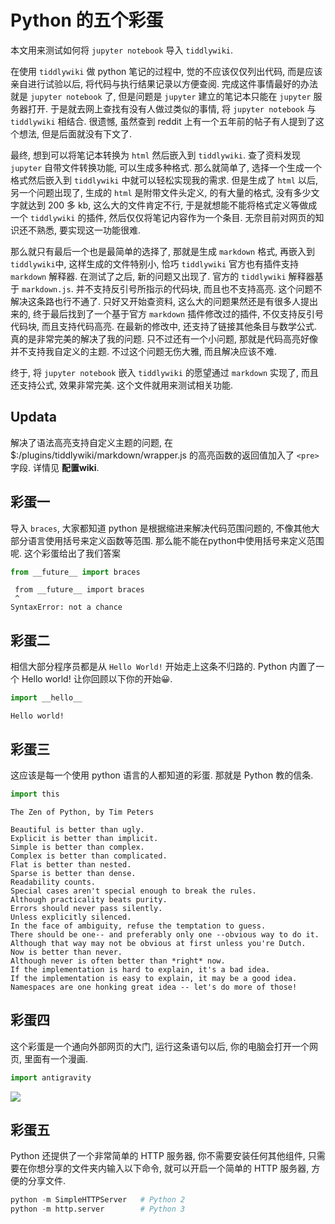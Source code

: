 # Python 的五个彩蛋

本文用来测试如何将 `jupyter notebook` 导入 `tiddlywiki`.

在使用 `tiddlywiki` 做 python 笔记的过程中, 觉的不应该仅仅列出代码, 而是应该亲自进行试验以后, 将代码与执行结果记录以方便查阅. 完成这件事情最好的办法就是 `jupyter notebook` 了, 但是问题是 `jupyter` 建立的笔记本只能在 `jupyter` 服务器打开. 于是就去网上查找有没有人做过类似的事情, 将 `jupyter notebook` 与 `tiddlywiki` 相结合. 很遗憾, 虽然查到 reddit 上有一个五年前的帖子有人提到了这个想法, 但是后面就没有下文了. 

最终, 想到可以将笔记本转换为 `html` 然后嵌入到 `tiddlywiki`. 查了资料发现 `jupyter` 自带文件转换功能, 可以生成多种格式. 那么就简单了, 选择一个生成一个格式然后嵌入到 `tiddlywiki` 中就可以轻松实现我的需求. 但是生成了 `html` 以后, 另一个问题出现了, 生成的 `html` 是附带文件头定义, 的有大量的格式, 没有多少文字就达到 200 多 kb, 这么大的文件肯定不行, 于是就想能不能将格式定义等做成一个 `tiddlywiki` 的插件, 然后仅仅将笔记内容作为一个条目. 无奈目前对网页的知识还不熟悉, 要实现这一功能很难.

那么就只有最后一个也是最简单的选择了, 那就是生成 `markdown` 格式, 再嵌入到 `tiddlywiki`中, 这样生成的文件特别小, 恰巧 `tiddlywiki` 官方也有插件支持 `markdown` 解释器. 在测试了之后, 新的问题又出现了. 官方的 `tiddlywiki` 解释器基于 `markdown.js`. 并不支持反引号所指示的代码块, 而且也不支持高亮. 这个问题不解决这条路也行不通了. 只好又开始查资料, 这么大的问题果然还是有很多人提出来的, 终于最后找到了一个基于官方 `markdown` 插件修改过的插件, 不仅支持反引号代码块, 而且支持代码高亮. 在最新的修改中, 还支持了链接其他条目与数学公式. 真的是非常完美的解决了我的问题. 只不过还有一个小问题, 那就是代码高亮好像并不支持我自定义的主题. 不过这个问题无伤大雅, 而且解决应该不难.

终于, 将 `jupyter notebook` 嵌入 `tiddlywiki` 的愿望通过 `markdown` 实现了, 而且还支持公式, 效果非常完美. 这个文件就用来测试相关功能.

## Updata

解决了语法高亮支持自定义主题的问题, 在 $:/plugins/tiddlywiki/markdown/wrapper.js 的高亮函数的返回值加入了 `<pre>` 字段. 详情见 **配置wiki**.

## 彩蛋一

导入 `braces`, 大家都知道 python 是根据缩进来解决代码范围问题的, 不像其他大部分语言使用括号来定义函数等范围. 那么能不能在python中使用括号来定义范围呢. 这个彩蛋给出了我们答案


```python
from __future__ import braces
```


     from __future__ import braces
     ^
  	SyntaxError: not a chance

## 彩蛋二

相信大部分程序员都是从 `Hello World!` 开始走上这条不归路的. Python 内置了一个 Hello world! 让你回顾以下你的开始😀.


```python
import __hello__
```

    Hello world!
    

## 彩蛋三

这应该是每一个使用 python 语言的人都知道的彩蛋. 那就是 Python 教的信条.


```python
import this
```

    The Zen of Python, by Tim Peters
    
    Beautiful is better than ugly.
    Explicit is better than implicit.
    Simple is better than complex.
    Complex is better than complicated.
    Flat is better than nested.
    Sparse is better than dense.
    Readability counts.
    Special cases aren't special enough to break the rules.
    Although practicality beats purity.
    Errors should never pass silently.
    Unless explicitly silenced.
    In the face of ambiguity, refuse the temptation to guess.
    There should be one-- and preferably only one --obvious way to do it.
    Although that way may not be obvious at first unless you're Dutch.
    Now is better than never.
    Although never is often better than *right* now.
    If the implementation is hard to explain, it's a bad idea.
    If the implementation is easy to explain, it may be a good idea.
    Namespaces are one honking great idea -- let's do more of those!
    

## 彩蛋四

这个彩蛋是一个通向外部网页的大门, 运行这条语句以后, 你的电脑会打开一个网页, 里面有一个漫画.


```python
import antigravity
```

![](https://imgs.xkcd.com/comics/python.png)

## 彩蛋五

Python 还提供了一个非常简单的 HTTP 服务器, 你不需要安装任何其他组件, 只需要在你想分享的文件夹内输入以下命令, 就可以开启一个简单的 HTTP 服务器, 方便的分享文件.


```python
python -m SimpleHTTPServer   # Python 2 
python -m http.server        # Python 3
```
